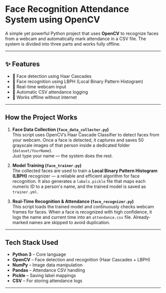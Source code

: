 #  Face Recognition Attendance System using OpenCV

A simple yet powerful Python project that uses **OpenCV** to recognize faces from a webcam and automatically mark attendance in a CSV file. The system is divided into three parts and works fully offline.

---

## ✨ Features

- 🎯 Face detection using Haar Cascades  
- 🧠 Face recognition using LBPH (Local Binary Pattern Histogram)  
- 🎥 Real-time webcam input  
- 📝 Automatic CSV attendance logging  
- 🔌 Works offline without internet

---

##  How the Project Works

1. **Face Data Collection (`face_data_collector.py`)**  
   This script uses OpenCV’s Haar Cascade Classifier to detect faces from your webcam. Once a face is detected, it captures and saves 50 grayscale images of that person inside a dedicated folder (`dataset/YourName`).  
    Just type your name — the system does the rest.

2. **Model Training (`face_trainer.py`)**  
   The collected faces are used to train a **Local Binary Pattern Histogram (LBPH)** recognizer — a reliable and efficient algorithm for face recognition. It also generates a `labels.pickle` file that maps each numeric ID to a person's name, and the trained model is saved as `trainer.yml`.

3. **Real-Time Recognition & Attendance (`face_recognizer.py`)**  
   This script loads the trained model and continuously checks webcam frames for faces. When a face is recognized with high confidence, it logs the name and current time into an `attendance.csv` file. Already-marked names are skipped to avoid duplication.

---

##  Tech Stack Used

- **Python 3** – Core language  
- **OpenCV** – Face detection and recognition (Haar Cascades + LBPH)  
- **NumPy** – Image data manipulation  
- **Pandas** – Attendance CSV handling  
- **Pickle** – Saving label mappings  
- **CSV** – For storing attendance logs

---



